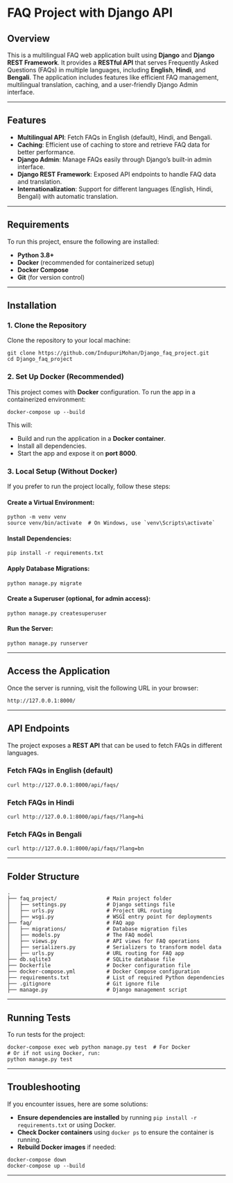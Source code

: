 # FAQ Project with Django API

## Overview
This is a multilingual FAQ web application built using **Django** and **Django REST Framework**. It provides a **RESTful API** that serves Frequently Asked Questions (FAQs) in multiple languages, including **English**, **Hindi**, and **Bengali**. The application includes features like efficient FAQ management, multilingual translation, caching, and a user-friendly Django Admin interface.

---

## Features

- **Multilingual API**: Fetch FAQs in English (default), Hindi, and Bengali.
- **Caching**: Efficient use of caching to store and retrieve FAQ data for better performance.
- **Django Admin**: Manage FAQs easily through Django’s built-in admin interface.
- **Django REST Framework**: Exposed API endpoints to handle FAQ data and translation.
- **Internationalization**: Support for different languages (English, Hindi, Bengali) with automatic translation.

---

## Requirements

To run this project, ensure the following are installed:

- **Python 3.8+**
- **Docker** (recommended for containerized setup)
- **Docker Compose**
- **Git** (for version control)

---

## Installation

### 1. **Clone the Repository**

Clone the repository to your local machine:

```
git clone https://github.com/IndupuriMohan/Django_faq_project.git
cd Django_faq_project
```

### 2. **Set Up Docker (Recommended)**

This project comes with **Docker** configuration. To run the app in a containerized environment:

```
docker-compose up --build
```

This will:
- Build and run the application in a **Docker container**.
- Install all dependencies.
- Start the app and expose it on **port 8000**.

### 3. **Local Setup (Without Docker)**

If you prefer to run the project locally, follow these steps:

#### **Create a Virtual Environment**:

```
python -m venv venv
source venv/bin/activate  # On Windows, use `venv\Scripts\activate`
```

#### **Install Dependencies**:

```
pip install -r requirements.txt
```

#### **Apply Database Migrations**:

```
python manage.py migrate
```

#### **Create a Superuser** (optional, for admin access):

```
python manage.py createsuperuser
```

#### **Run the Server**:

```
python manage.py runserver
```

---

## Access the Application

Once the server is running, visit the following URL in your browser:

```
http://127.0.0.1:8000/
```

---

## API Endpoints

The project exposes a **REST API** that can be used to fetch FAQs in different languages.

### **Fetch FAQs in English (default)**

```
curl http://127.0.0.1:8000/api/faqs/
```

### **Fetch FAQs in Hindi**

```
curl http://127.0.0.1:8000/api/faqs/?lang=hi
```

### **Fetch FAQs in Bengali**

```
curl http://127.0.0.1:8000/api/faqs/?lang=bn
```

---

## Folder Structure

```
.
├── faq_project/                # Main project folder
│   ├── settings.py             # Django settings file
│   ├── urls.py                 # Project URL routing
│   ├── wsgi.py                 # WSGI entry point for deployments
├── faq/                        # FAQ app
│   ├── migrations/             # Database migration files
│   ├── models.py               # The FAQ model
│   ├── views.py                # API views for FAQ operations
│   ├── serializers.py          # Serializers to transform model data
│   ├── urls.py                 # URL routing for FAQ app
├── db.sqlite3                  # SQLite database file
├── Dockerfile                  # Docker configuration file
├── docker-compose.yml          # Docker Compose configuration
├── requirements.txt            # List of required Python dependencies
├── .gitignore                  # Git ignore file
├── manage.py                   # Django management script
```

---

## Running Tests

To run tests for the project:

```
docker-compose exec web python manage.py test  # For Docker
# Or if not using Docker, run:
python manage.py test
```

---

## Troubleshooting

If you encounter issues, here are some solutions:

- **Ensure dependencies are installed** by running `pip install -r requirements.txt` or using Docker.
- **Check Docker containers** using `docker ps` to ensure the container is running.
- **Rebuild Docker images** if needed:

```
docker-compose down
docker-compose up --build
```

---


